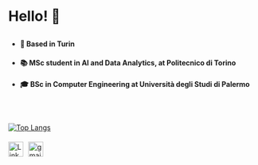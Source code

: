# Hello! 👋

<div style="margin-top: 30px; margin-bottom: 30px;">
    <ul>
        <li><h4>📍 Based in Turin</h4></li>
        <li><h4>📚 MSc student in AI and Data Analytics, at Politecnico di Torino</h4></li>
        <li><h4>🎓 BSc in Computer Engineering at Università degli Studi di Palermo</h4></li>
    </ul>
</div>


<br> </br>
[![Top Langs](https://github-readme-stats.vercel.app/api/top-langs/?username=andrea-scaturro&layout=donut&theme=dark )](https://github.com/andrea-scaturro/github-readme-stats)

<div style="display: flex; margin-top:20px; margin-right:25px ">
    <a href="https://www.linkedin.com/in/andrea-scaturro-8ba2552b8/" style="margin-right: 10px;">
        <img src="https://img.icons8.com/ios-filled/50/ffffff/linkedin.png" alt="LinkedIn Logo" width="30" height="30">
    </a>
 <a href="mailto:andrea11122000@gmail.com">
    <img width="30" height="30" src="https://img.icons8.com/ios-filled/50/ffffff/gmail-new.png" alt="gmail-new"/>
</a>




  
</div>
